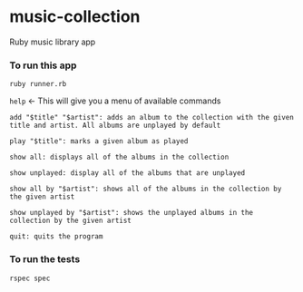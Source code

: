 # music-collection
Ruby music library app

### To run this app

`ruby runner.rb`

`help` <- This will give you a menu of available commands

```
add "$title" "$artist": adds an album to the collection with the given title and artist. All albums are unplayed by default

play "$title": marks a given album as played

show all: displays all of the albums in the collection

show unplayed: display all of the albums that are unplayed

show all by "$artist": shows all of the albums in the collection by the given artist

show unplayed by "$artist": shows the unplayed albums in the collection by the given artist

quit: quits the program
```

### To run the tests
`rspec spec`
